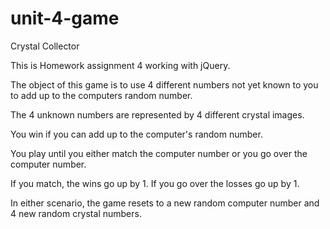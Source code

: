 # unit-4-game
Crystal Collector

This is Homework assignment 4 working with jQuery.

The object of this game is to use 4 different numbers not yet known to you to add up to the computers random number.

The 4 unknown numbers are represented by 4 different crystal images.

You win if you can add up to the computer's random number.

You play until you either match the computer number or you go over the computer number.

If you match, the wins go up by 1.
If you go over the losses go up by 1.

In either scenario, the game resets to a new random computer number and
4 new random crystal numbers.

